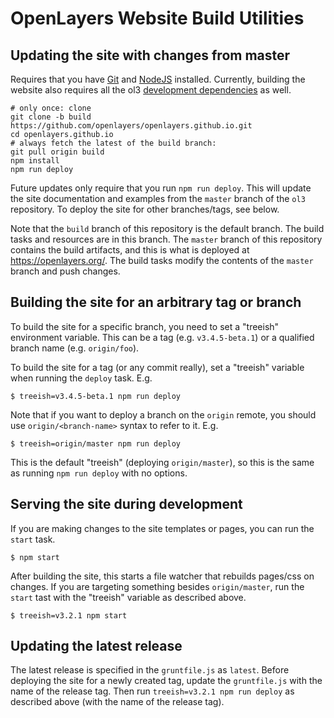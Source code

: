 # OpenLayers Website Build Utilities

## Updating the site with changes from master

Requires that you have [Git](http://git-scm.com/) and [NodeJS](http://nodejs.org/) installed.  Currently, building the website also requires all the ol3 [development dependencies](https://github.com/openlayers/ol3/blob/master/CONTRIBUTING.md) as well.

```shell
# only once: clone
git clone -b build https://github.com/openlayers/openlayers.github.io.git
cd openlayers.github.io
# always fetch the latest of the build branch:
git pull origin build 
npm install
npm run deploy
```

Future updates only require that you run `npm run deploy`.  This will update the site documentation and examples from the `master` branch of the `ol3` repository.  To deploy the site for other branches/tags, see below.

Note that the `build` branch of this repository is the default branch.  The build tasks and resources are in this branch.  The `master` branch of this repository contains the build artifacts, and this is what is deployed at https://openlayers.org/.  The build tasks modify the contents of the `master` branch and push changes.

## Building the site for an arbitrary tag or branch

To build the site for a specific branch, you need to set a "treeish" environment variable.  This can be a tag (e.g. `v3.4.5-beta.1`) or a qualified branch name (e.g. `origin/foo`).

To build the site for a tag (or any commit really), set a "treeish" variable when running the `deploy` task.  E.g.

    $ treeish=v3.4.5-beta.1 npm run deploy

Note that if you want to deploy a branch on the `origin` remote, you should use `origin/<branch-name>` syntax to refer to it.  E.g.

    $ treeish=origin/master npm run deploy

This is the default "treeish" (deploying `origin/master`), so this is the same as running `npm run deploy` with no options.

## Serving the site during development

If you are making changes to the site templates or pages, you can run the `start` task.

    $ npm start

After building the site, this starts a file watcher that rebuilds pages/css on changes.  If you are targeting something besides `origin/master`, run the `start` tast with the "treeish" variable as described above.

    $ treeish=v3.2.1 npm start

## Updating the latest release

The latest release is specified in the `gruntfile.js` as `latest`.  Before deploying the site for a newly created tag, update the `gruntfile.js` with the name of the release tag.  Then run `treeish=v3.2.1 npm run deploy` as described above (with the name of the release tag).
